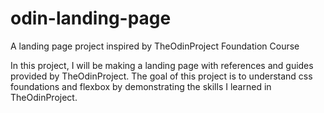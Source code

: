 # odin-landing-page
A landing page project inspired by TheOdinProject Foundation Course

In this project, I will be making a landing page with references and guides provided by TheOdinProject. The goal of this project is to understand css foundations and flexbox by demonstrating the skills I learned in TheOdinProject.